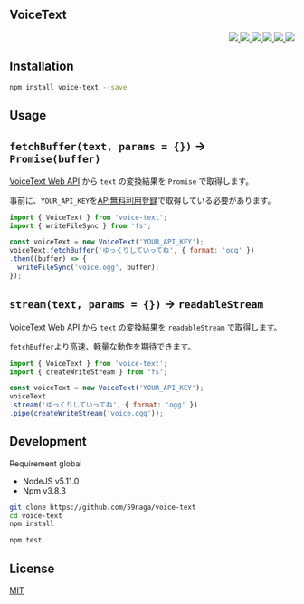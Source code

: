 VoiceText
---

<p align="right">
  <a href="https://npmjs.org/package/voice-text">
    <img src="https://img.shields.io/npm/v/voice-text.svg?style=flat-square">
  </a>
  <a href="https://travis-ci.org/59naga/voice-text">
    <img src="http://img.shields.io/travis/59naga/voice-text.svg?style=flat-square">
  </a>
  <a href="https://ci.appveyor.com/project/59naga/voice-text">
    <img src="https://img.shields.io/appveyor/ci/59naga/voice-text.svg?style=flat-square">
  </a>
  <a href="https://codeclimate.com/github/59naga/voice-text/coverage">
    <img src="https://img.shields.io/codeclimate/github/59naga/voice-text.svg?style=flat-square">
  </a>
  <a href="https://codeclimate.com/github/59naga/voice-text">
    <img src="https://img.shields.io/codeclimate/coverage/github/59naga/voice-text.svg?style=flat-square">
  </a>
  <a href="https://gemnasium.com/59naga/voice-text">
    <img src="https://img.shields.io/gemnasium/59naga/voice-text.svg?style=flat-square">
  </a>
</p>

Installation
---
```bash
npm install voice-text --save
```

Usage
---

## `fetchBuffer(text, params = {})` -> `Promise(buffer)`

[VoiceText Web API](https://cloud.voicetext.jp/webapi/docs/api) から `text` の変換結果を `Promise` で取得します。

事前に、`YOUR_API_KEY`を[API無料利用登録](https://cloud.voicetext.jp/webapi/api_keys/new)で取得している必要があります。

```js
import { VoiceText } from 'voice-text';
import { writeFileSync } from 'fs';

const voiceText = new VoiceText('YOUR_API_KEY');
voiceText.fetchBuffer('ゆっくりしていってね', { format: 'ogg' })
.then((buffer) => {
  writeFileSync('voice.ogg', buffer);
});
```

## `stream(text, params = {})` -> `readableStream`

[VoiceText Web API](https://cloud.voicetext.jp/webapi/docs/api) から `text` の変換結果を `readableStream` で取得します。

`fetchBuffer`より高速、軽量な動作を期待できます。

```js
import { VoiceText } from 'voice-text';
import { createWriteStream } from 'fs';

const voiceText = new VoiceText('YOUR_API_KEY');
voiceText
.stream('ゆっくりしていってね', { format: 'ogg' })
.pipe(createWriteStream('voice.ogg'));
```

Development
---
Requirement global
* NodeJS v5.11.0
* Npm v3.8.3

```bash
git clone https://github.com/59naga/voice-text
cd voice-text
npm install

npm test
```

License
---
[MIT](http://59naga.mit-license.org/)
